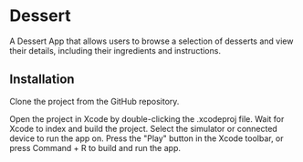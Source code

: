 # Dessert
A Dessert App that allows users to browse a selection of desserts and view their details, including their ingredients and instructions.

## Installation

Clone the project from the GitHub repository.   

Open the project in Xcode by double-clicking the .xcodeproj file. 
Wait for Xcode to index and build the project. 
Select the simulator or connected device to run the app on. 
Press the "Play" button in the Xcode toolbar, or press Command + R to build and run the app. 

